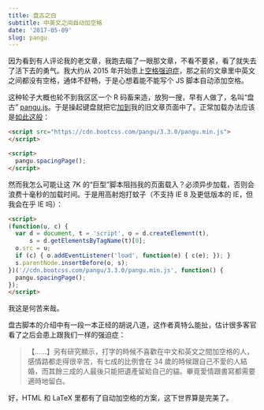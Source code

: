 ```yaml
---
title: 盘古之白
subtitle: 中英文之间自动加空格
date: '2017-05-09'
slug: pangu
---
```


因为看到有人评论我的老文章，我跑去瞄了一眼那文章，不看不要紧，看了就失去了活下去的勇气。我大约从 2015 年开始患上[空格强迫症](/cn/2017/04/space/)，那之前的文章里中英文之间都没有空格，通体不舒畅，于是心想着能不能写个 JS 脚本自动添加空格。

这种轮子大概也轮不到我区区一个 R 码畜来造，放狗一搜，早有人做了，名叫“盘古” [pangu.js](https://github.com/vinta/pangu.js)。于是操起键盘就把它[加到](https://github.com/rbind/yihui/commit/6de91d0a)我的旧文章页面中了。正常加载办法应该是[如此这般](/cn/2017/04/do-this/)：

```html
<script src="https://cdn.bootcss.com/pangu/3.3.0/pangu.min.js">
</script>

<script>
  pangu.spacingPage();
</script>
```

然而我怎么可能让这 7K 的“巨型”脚本阻挡我的页面载入？必须异步加载，否则会浪费十毫秒的加载时间。于是用高射炮打蚊子（不支持 IE 8 及更低版本的 IE，但我会在乎 IE 吗）：

```html
<script>
(function(u, c) {
  var d = document, t = 'script', o = d.createElement(t),
      s = d.getElementsByTagName(t)[0];
  o.src = u;
  if (c) { o.addEventListener('load', function(e) { c(e); }); }
  s.parentNode.insertBefore(o, s);
})('//cdn.bootcss.com/pangu/3.3.0/pangu.min.js', function() {
  pangu.spacingPage();
});
</script>
```

我这是何苦来哉。

盘古脚本的介绍中有一段一本正经的胡说八道，这作者真特么能扯，估计很多客官看了之后会患上跟我们一样的强迫症：

> 【……】另有研究顯示，打字的時候不喜歡在中文和英文之間加空格的人，感情路都走得很辛苦，有七成的比例會在 34 歲的時候跟自己不愛的人結婚，而其餘三成的人最後只能把遺產留給自己的貓。畢竟愛情跟書寫都需要適時地留白。

好，HTML 和 LaTeX 里都有了自动加空格的方案，这下世界算是完美了。
